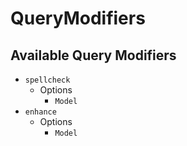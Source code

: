 # QueryModifiers

## Available Query Modifiers

- `spellcheck`
  - Options
    - `Model`
- `enhance`
  - Options
    - `Model`